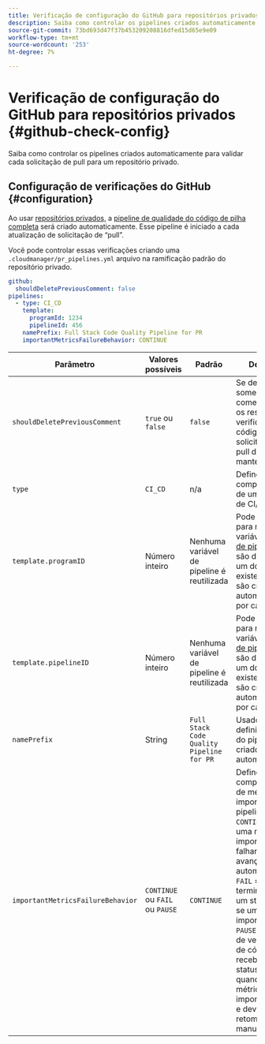 ```yaml
---
title: Verificação de configuração do GitHub para repositórios privados
description: Saiba como controlar os pipelines criados automaticamente para validar cada solicitação de pull para um repositório privado.
source-git-commit: 73bd693d47f37b453209208816dfed15d65e9e09
workflow-type: tm+mt
source-wordcount: '253'
ht-degree: 7%

---
```



# Verificação de configuração do GitHub para repositórios privados {#github-check-config}

Saiba como controlar os pipelines criados automaticamente para validar cada solicitação de pull para um repositório privado.

## Configuração de verificações do GitHub {#configuration}

Ao usar [repositórios privados,](private-repositories.md#using) a [pipeline de qualidade do código de pilha completa](/help/implementing/cloud-manager/configuring-pipelines/introduction-ci-cd-pipelines.md) será criado automaticamente. Esse pipeline é iniciado a cada atualização de solicitação de “pull”.

Você pode controlar essas verificações criando uma `.cloudmanager/pr_pipelines.yml` arquivo na ramificação padrão do repositório privado.

```yaml
github:
  shouldDeletePreviousComment: false
pipelines:
  - type: CI_CD
    template:
      programId: 1234
      pipelineId: 456
    namePrefix: Full Stack Code Quality Pipeline for PR 
    importantMetricsFailureBehavior: CONTINUE
```

| Parâmetro | Valores possíveis | Padrão | Descrição |
|---|---|---|---|
| `shouldDeletePreviousComment` | `true` ou `false` | `false` | Se deve manter somente o último comentário com os resultados da verificação de código em sua solicitação de pull do github ou manter todos |
| `type` | `CI_CD` | n/a | Define o comportamento de um pipeline de CI/CD |
| `template.programID` | Número inteiro | Nenhuma variável de pipeline é reutilizada | Pode ser usado para reutilizar a variável [variáveis de pipeline](/help/implementing/cloud-manager/configuring-pipelines/pipeline-variables.md) que são definidos em um dos pipelines existentes que são criados automaticamente por cada PR. |
| `template.pipelineID` | Número inteiro | Nenhuma variável de pipeline é reutilizada | Pode ser usado para reutilizar a variável [variáveis de pipeline](/help/implementing/cloud-manager/configuring-pipelines/pipeline-variables.md) que são definidos em um dos pipelines existentes que são criados automaticamente por cada PR. |
| `namePrefix` | String | `Full Stack Code Quality Pipeline for PR` | Usado para definir o nome do pipeline que é criado automaticamente |
| `importantMetricsFailureBehavior` | `CONTINUE` ou `FAIL` ou `PAUSE` | `CONTINUE` | Define o comportamento de métrica importante do pipeline<br>`CONTINUE` = Se uma métrica importante falhar, o pipeline avançará automaticamente<br>`FAIL` = O pipeline terminará com um status FALHA se uma métrica importante falhar<br>`PAUSE` = A etapa de verificação de código receberá um status WAITING quando uma métrica importante falhar e deverá ser retomada manualmente |
